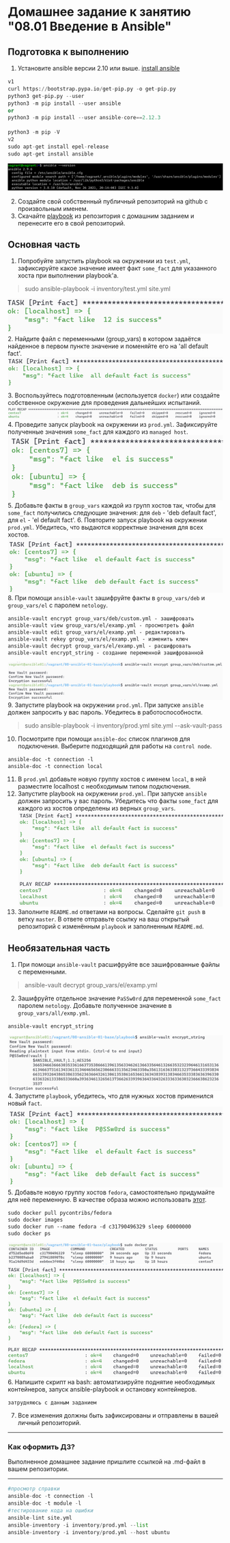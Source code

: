 # Домашнее задание к занятию "08.01 Введение в Ansible"

## Подготовка к выполнению
1. Установите ansible версии 2.10 или выше.
[install ansible](https://docs.ansible.com/ansible/latest/installation_guide/intro_installation.html)
```python
v1
curl https://bootstrap.pypa.io/get-pip.py -o get-pip.py
python3 get-pip.py --user
python3 -m pip install --user ansible
or 
python3 -m pip install --user ansible-core==2.12.3

python3 -m pip -V
v2
sudo apt-get install epel-release
sudo apt-get install ansible
```
![image_2.png](image_2.png)

2. Создайте свой собственный публичный репозиторий на github с произвольным именем.
3. Скачайте [playbook](./playbook/) из репозитория с домашним заданием и перенесите его в свой репозиторий.

## Основная часть
1. Попробуйте запустить playbook на окружении из `test.yml`, зафиксируйте какое значение имеет факт `some_fact` для указанного хоста при выполнении playbook'a.
>sudo ansible-playbook -i inventory/test.yml site.yml

![image_4.png](image_4.png)
2. Найдите файл с переменными (group_vars) в котором задаётся найденное в первом пункте значение и поменяйте его на 'all default fact'.
![image_5.png](image_5.png)
3. Воспользуйтесь подготовленным (используется `docker`) или создайте собственное окружение для проведения дальнейших испытаний.
![image_7.png](image_7.png)
4. Проведите запуск playbook на окружении из `prod.yml`. Зафиксируйте полученные значения `some_fact` для каждого из `managed host`.
![image_6.png](image_6.png)
5. Добавьте факты в `group_vars` каждой из групп хостов так, чтобы для `some_fact` получились следующие значения: для `deb` - 'deb default fact', для `el` - 'el default fact'.
6. Повторите запуск playbook на окружении `prod.yml`. Убедитесь, что выдаются корректные значения для всех хостов.
![image_8.png](image_8.png)
8. При помощи `ansible-vault` зашифруйте факты в `group_vars/deb` и `group_vars/el` с паролем `netology`.
```
ansible-vault encrypt group_vars/deb/custom.yml - зашифровать
ansible-vault view group_vars/el/examp.yml - просмотреть файл
ansible-vault edit group_vars/el/examp.yml - редактировать
ansible-vault rekey group_vars/el/examp.yml - изменить ключ
ansible-vault decrypt group_vars/el/examp.yml - расшифровать
ansible-vault encrypt_string - создание переменной зашифрованной

```
![image_3.png](image_3.png)
9. Запустите playbook на окружении `prod.yml`. При запуске `ansible` должен запросить у вас пароль. Убедитесь в работоспособности.
>sudo ansible-playbook -i inventory/prod.yml site.yml --ask-vault-pass
10. Посмотрите при помощи `ansible-doc` список плагинов для подключения. Выберите подходящий для работы на `control node`.
```
ansible-doc -t connection -l
ansible-doc -t connection local
```
11. В `prod.yml` добавьте новую группу хостов с именем  `local`, в ней разместите localhost с необходимым типом подключения.
12. Запустите playbook на окружении `prod.yml`. При запуске `ansible` должен запросить у вас пароль. Убедитесь что факты `some_fact` для каждого из хостов определены из верных `group_vars`.
![image_9.png](image_9.png)
13. Заполните `README.md` ответами на вопросы. Сделайте `git push` в ветку `master`. В ответе отправьте ссылку на ваш открытый репозиторий с изменённым `playbook` и заполненным `README.md`.

## Необязательная часть

1. При помощи `ansible-vault` расшифруйте все зашифрованные файлы с переменными.
>ansible-vault decrypt group_vars/el/examp.yml 
2. Зашифруйте отдельное значение `PaSSw0rd` для переменной `some_fact` паролем `netology`. Добавьте полученное значение в `group_vars/all/exmp.yml`.
```
ansible-vault encrypt_string 
```
![image_11.png](image_11.png)
4. Запустите `playbook`, убедитесь, что для нужных хостов применился новый `fact`.
![image_12.png](image_12.png)
5. Добавьте новую группу хостов `fedora`, самостоятельно придумайте для неё переменную. В качестве образа можно использовать [этот](https://hub.docker.com/r/pycontribs/fedora).
 ```
sudo docker pull pycontribs/fedora
sudo docker images
sudo docker run --name fedora -d c31790496329 sleep 60000000
sudo docker ps
```
![image_13.png](image_13.png)
![image_14.png](image_14.png)
6. Напишите скрипт на bash: автоматизируйте поднятие необходимых контейнеров, запуск ansible-playbook и остановку контейнеров.
```
затрудняюсь с данным заданием
```
7. Все изменения должны быть зафиксированы и отправлены в вашей личный репозиторий.

---

### Как оформить ДЗ?

Выполненное домашнее задание пришлите ссылкой на .md-файл в вашем репозитории.

---
```python
#просмотр справки
ansible-doc -t connection -l
ansible-doc -t module -l
#тестирование кода на ошибки
ansible-lint site.yml
ansible-inventory -i inventory/prod.yml --list
ansible-inventory -i inventory/prod.yml --host ubuntu

```
